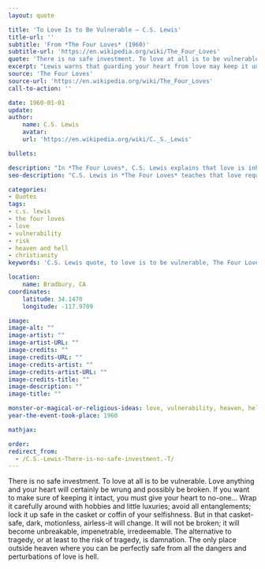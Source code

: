 ```yaml
---
layout: quote

title: 'To Love Is to Be Vulnerable – C.S. Lewis'
title-url: ''
subtitle: 'From *The Four Loves* (1960)'
subtitle-url: 'https://en.wikipedia.org/wiki/The_Four_Loves'
quote: 'There is no safe investment. To love at all is to be vulnerable.'
excerpt: "Lewis warns that guarding your heart from love may keep it unbroken, but it will also harden it beyond redemption."
source: 'The Four Loves'
source-url: 'https://en.wikipedia.org/wiki/The_Four_Loves'
call-to-action: ''

date: 1960-01-01
update:
author:
    name: C.S. Lewis
    avatar: 
    url: 'https://en.wikipedia.org/wiki/C._S._Lewis'

bullets:

description: "In *The Four Loves*, C.S. Lewis explains that love is inherently risky—protecting oneself from heartbreak leads only to hardness and isolation."
seo-description: "C.S. Lewis in *The Four Loves* teaches that love requires vulnerability; avoiding it may keep your heart safe, but at the cost of becoming unredeemable."

categories:
- Quotes
tags:
- c.s. lewis
- the four loves
- love
- vulnerability
- risk
- heaven and hell
- christianity
keywords: 'C.S. Lewis quote, to love is to be vulnerable, The Four Loves, risk of love, Christian teaching on love, love and vulnerability, C.S. Lewis heart, love and damnation'

location:
    name: Bradbury, CA
coordinates:
    latitude: 34.1470
    longitude: -117.9709

image:
image-alt: ""
image-artist: ""
image-artist-URL: ""
image-credits: ""
image-credits-URL: ""
image-credits-artist: ""
image-credits-artist-URL: ""
image-credits-title: ""
image-description: ""
image-title: ""

monster-or-magical-or-religious-ideas: love, vulnerability, heaven, hell
year-the-event-took-place: 1960

mathjax: 

order: 
redirect_from:
  - /C.S.-Lewis-There-is-no-safe-investment.-T/
---
```

There is no safe investment. To love at all is to be vulnerable. Love anything
  and your heart will certainly be wrung and possibly be broken. If you want to make
  sure of keeping it intact, you must give your heart to no-one...   Wrap it carefully
  around with hobbies and little luxuries; avoid all entanglements; lock it up safe
  in the casket or coffin of your selfishness. But in that casket-safe, dark, motionless,
  airless-it will change. It will not be broken; it will become unbreakable, impenetrable,
  irredeemable. The alternative to tragedy, or at least to the risk of tragedy, is
  damnation. The only place outside heaven where you can be perfectly safe from all
  the dangers and perturbations of love is hell.